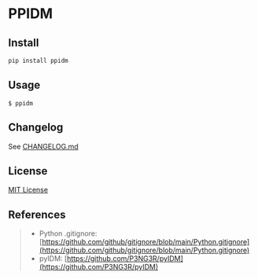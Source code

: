 # PPIDM

## Install

```bash
pip install ppidm
```

## Usage

`$ ppidm`

## Changelog

See [CHANGELOG.md](CHANGELOG.md)

## License

[MIT License](License)

## References

> - Python .gitignore: [https://github.com/github/gitignore/blob/main/Python.gitignore](https://github.com/github/gitignore/blob/main/Python.gitignore)
> - pyIDM: [https://github.com/P3NG3R/pyIDM](https://github.com/P3NG3R/pyIDM)
